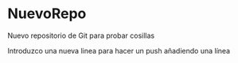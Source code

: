 # NuevoRepo
Nuevo repositorio de Git para probar cosillas

Introduzco una nueva linea para hacer un push
 añadiendo una línea
